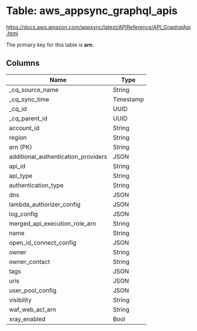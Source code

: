 # Table: aws_appsync_graphql_apis

https://docs.aws.amazon.com/appsync/latest/APIReference/API_GraphqlApi.html

The primary key for this table is **arn**.



## Columns
| Name          | Type          |
| ------------- | ------------- |
|_cq_source_name|String|
|_cq_sync_time|Timestamp|
|_cq_id|UUID|
|_cq_parent_id|UUID|
|account_id|String|
|region|String|
|arn (PK)|String|
|additional_authentication_providers|JSON|
|api_id|String|
|api_type|String|
|authentication_type|String|
|dns|JSON|
|lambda_authorizer_config|JSON|
|log_config|JSON|
|merged_api_execution_role_arn|String|
|name|String|
|open_id_connect_config|JSON|
|owner|String|
|owner_contact|String|
|tags|JSON|
|uris|JSON|
|user_pool_config|JSON|
|visibility|String|
|waf_web_acl_arn|String|
|xray_enabled|Bool|